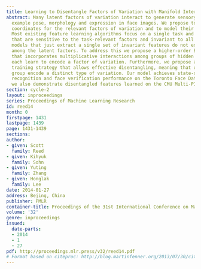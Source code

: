 ```yaml
---
title: Learning to Disentangle Factors of Variation with Manifold Interaction
abstract: Many latent factors of variation interact to generate sensory data; for
  example pose, morphology and expression in face images. We propose to learn manifold
  coordinates for the relevant factors of variation and to model their joint interaction.
  Most existing feature learning algorithms focus on a single task and extract features
  that are sensitive to the task-relevant factors and invariant to all others. However,
  models that just extract a single set of invariant features do not exploit the relationships
  among the latent factors. To address this we propose a higher-order Boltzmann machine
  that incorporates multiplicative interactions among groups of hidden units that
  each learn to encode a factor of variation. Furthermore, we propose a manifold-based
  training strategy that allows effective disentangling, meaning that units in each
  group encode a distinct type of variation. Our model achieves state-of-the-art emotion
  recognition and face verification performance on the Toronto Face Database, and
  we also demonstrate disentangled features learned on the CMU Multi-PIE dataset.
section: cycle-2
layout: inproceedings
series: Proceedings of Machine Learning Research
id: reed14
month: 0
firstpage: 1431
lastpage: 1439
page: 1431-1439
sections: 
author:
- given: Scott
  family: Reed
- given: Kihyuk
  family: Sohn
- given: Yuting
  family: Zhang
- given: Honglak
  family: Lee
date: 2014-01-27
address: Bejing, China
publisher: PMLR
container-title: Proceedings of the 31st International Conference on Machine Learning
volume: '32'
genre: inproceedings
issued:
  date-parts:
  - 2014
  - 1
  - 27
pdf: http://proceedings.mlr.press/v32/reed14.pdf
# Format based on citeproc: http://blog.martinfenner.org/2013/07/30/citeproc-yaml-for-bibliographies/
---
```

